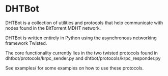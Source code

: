 DHTBot
======

DHTBot is a collection of utilities and protocols that help communicate
with nodes found in the BitTorrent MDHT network.

DHTBot is written entirely in Python using the asynchronous networking
framework Twisted.

The core functionality currently lies in the two twisted protocols found in
dhtbot/protocols/krpc_sender.py and dhtbot/protocols/krpc_responder.py

See examples/ for some examples on how to use these protocols.

